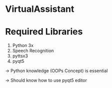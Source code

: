 # VirtualAssistant

# Required Libraries
1) Python 3x
2) Speech Recognition
3) pyttsx3
4) pyqt5

-> Python knowledge (OOPs Concept) is essential

-> Should know how to use pyqt5 editor
